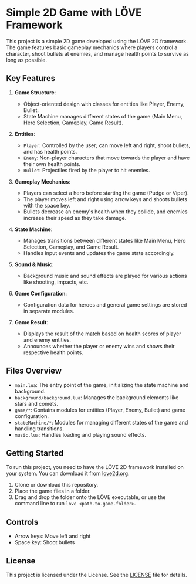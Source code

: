 # Simple 2D Game with LÖVE Framework

This project is a simple 2D game developed using the LÖVE 2D framework. The game features basic gameplay mechanics where players control a character, shoot bullets at enemies, and manage health points to survive as long as possible.

## Key Features

1. **Game Structure**:
   - Object-oriented design with classes for entities like Player, Enemy, Bullet.
   - State Machine manages different states of the game (Main Menu, Hero Selection, Gameplay, Game Result).

2. **Entities**:
   - `Player`: Controlled by the user; can move left and right, shoot bullets, and has health points.
   - `Enemy`: Non-player characters that move towards the player and have their own health points.
   - `Bullet`: Projectiles fired by the player to hit enemies.

3. **Gameplay Mechanics**:
   - Players can select a hero before starting the game (Pudge or Viper).
   - The player moves left and right using arrow keys and shoots bullets with the space key.
   - Bullets decrease an enemy's health when they collide, and enemies increase their speed as they take damage.

4. **State Machine**:
   - Manages transitions between different states like Main Menu, Hero Selection, Gameplay, and Game Result.
   - Handles input events and updates the game state accordingly.

5. **Sound & Music**:
   - Background music and sound effects are played for various actions like shooting, impacts, etc.

6. **Game Configuration**:
   - Configuration data for heroes and general game settings are stored in separate modules.

7. **Game Result**:
   - Displays the result of the match based on health scores of player and enemy entities.
   - Announces whether the player or enemy wins and shows their respective health points.

## Files Overview

- `main.lua`: The entry point of the game, initializing the state machine and background.
- `background/background.lua`: Manages the background elements like stars and comets.
- `game/*`: Contains modules for entities (Player, Enemy, Bullet) and game configuration.
- `stateMachine/*`: Modules for managing different states of the game and handling transitions.
- `music.lua`: Handles loading and playing sound effects.

## Getting Started

To run this project, you need to have the LÖVE 2D framework installed on your system. You can download it from [love2d.org](https://love2d.org/).

1. Clone or download this repository.
2. Place the game files in a folder.
3. Drag and drop the folder onto the LÖVE executable, or use the command line to run `love <path-to-game-folder>`.

## Controls

- Arrow keys: Move left and right
- Space key: Shoot bullets

## License

This project is licensed under the License. See the [LICENSE](LICENSE) file for details.